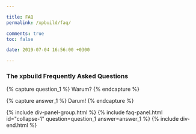 ```yaml
---

title: FAQ
permalink: /xpbuild/faq/

comments: true
toc: false

date: 2019-07-04 16:56:00 +0300

---
```


### The xpbuild Frequently Asked Questions

{% capture question_1 %}
Warum?
{% endcapture %}

{% capture answer_1 %}
Darum!
{% endcapture %}

{% include div-panel-group.html %}
{% include faq-panel.html id="collapse-1" question=question_1 answer=answer_1 %}
{% include div-end.html %}
